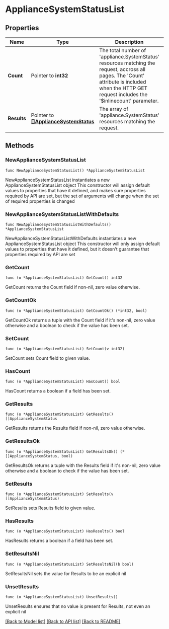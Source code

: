 # ApplianceSystemStatusList

## Properties

Name | Type | Description | Notes
------------ | ------------- | ------------- | -------------
**Count** | Pointer to **int32** | The total number of &#39;appliance.SystemStatus&#39; resources matching the request, accross all pages. The &#39;Count&#39; attribute is included when the HTTP GET request includes the &#39;$inlinecount&#39; parameter. | [optional] 
**Results** | Pointer to [**[]ApplianceSystemStatus**](appliance.SystemStatus.md) | The array of &#39;appliance.SystemStatus&#39; resources matching the request. | [optional] 

## Methods

### NewApplianceSystemStatusList

`func NewApplianceSystemStatusList() *ApplianceSystemStatusList`

NewApplianceSystemStatusList instantiates a new ApplianceSystemStatusList object
This constructor will assign default values to properties that have it defined,
and makes sure properties required by API are set, but the set of arguments
will change when the set of required properties is changed

### NewApplianceSystemStatusListWithDefaults

`func NewApplianceSystemStatusListWithDefaults() *ApplianceSystemStatusList`

NewApplianceSystemStatusListWithDefaults instantiates a new ApplianceSystemStatusList object
This constructor will only assign default values to properties that have it defined,
but it doesn't guarantee that properties required by API are set

### GetCount

`func (o *ApplianceSystemStatusList) GetCount() int32`

GetCount returns the Count field if non-nil, zero value otherwise.

### GetCountOk

`func (o *ApplianceSystemStatusList) GetCountOk() (*int32, bool)`

GetCountOk returns a tuple with the Count field if it's non-nil, zero value otherwise
and a boolean to check if the value has been set.

### SetCount

`func (o *ApplianceSystemStatusList) SetCount(v int32)`

SetCount sets Count field to given value.

### HasCount

`func (o *ApplianceSystemStatusList) HasCount() bool`

HasCount returns a boolean if a field has been set.

### GetResults

`func (o *ApplianceSystemStatusList) GetResults() []ApplianceSystemStatus`

GetResults returns the Results field if non-nil, zero value otherwise.

### GetResultsOk

`func (o *ApplianceSystemStatusList) GetResultsOk() (*[]ApplianceSystemStatus, bool)`

GetResultsOk returns a tuple with the Results field if it's non-nil, zero value otherwise
and a boolean to check if the value has been set.

### SetResults

`func (o *ApplianceSystemStatusList) SetResults(v []ApplianceSystemStatus)`

SetResults sets Results field to given value.

### HasResults

`func (o *ApplianceSystemStatusList) HasResults() bool`

HasResults returns a boolean if a field has been set.

### SetResultsNil

`func (o *ApplianceSystemStatusList) SetResultsNil(b bool)`

 SetResultsNil sets the value for Results to be an explicit nil

### UnsetResults
`func (o *ApplianceSystemStatusList) UnsetResults()`

UnsetResults ensures that no value is present for Results, not even an explicit nil

[[Back to Model list]](../README.md#documentation-for-models) [[Back to API list]](../README.md#documentation-for-api-endpoints) [[Back to README]](../README.md)


